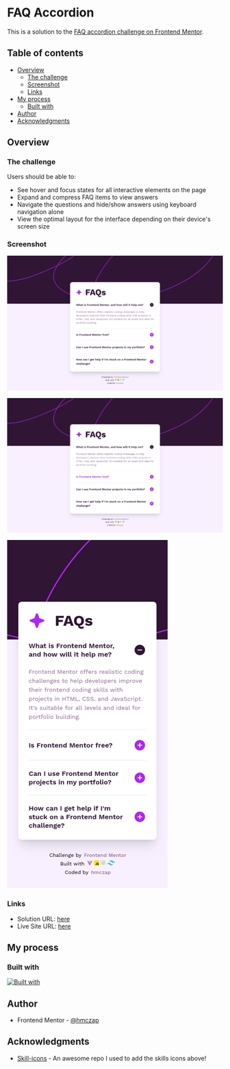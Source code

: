 # FAQ Accordion

This is a solution to the [FAQ accordion challenge on Frontend Mentor](https://www.frontendmentor.io/challenges/faq-accordion-wyfFdeBwBz/hub).

## Table of contents

- [Overview](#overview)
  - [The challenge](#the-challenge)
  - [Screenshot](#screenshot)
  - [Links](#links)
- [My process](#my-process)
  - [Built with](#built-with)
- [Author](#author)
- [Acknowledgments](#acknowledgments)

## Overview

### The challenge

Users should be able to:

- See hover and focus states for all interactive elements on the page
- Expand and compress FAQ items to view answers
- Navigate the questions and hide/show answers using keyboard navigation alone
- View the optimal layout for the interface depending on their device's screen size

### Screenshot

![](./resources/images/solution-desktop.png)

![](./resources/images/solution-desktop-active.png)

![](./resources/images/solution-mobile.png)

### Links

- Solution URL: [here](https://github.com/hmczap/FAQ-Accordion)
- Live Site URL: [here](https://hmczap.github.io/FAQ-Accordion/)

## My process

### Built with

[![Built with](https://skillicons.dev/icons?i=html,css,tailwind,js,nodejs,npm,vite,vscode,svg,git)](https://skillicons.dev)

## Author

- Frontend Mentor - [@hmczap](https://www.frontendmentor.io/profile/hmczap)

## Acknowledgments

- [Skill-icons](https://github.com/tandpfun/skill-icons) - An awesome repo I used to add the skills icons above!
